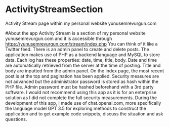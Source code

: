 # ActivityStreamSection
Activity Stream page within my personal website yunusemrevurgun.com

#About the app
Activity Stream is a section of my personal website yunusemrevurgun.com and it is accessible through https://yunusemrevurgun.com/stream/index.php
You can think of it like a Twitter feed. There is an admin panel to create and delete posts.
The application makes use of PHP as a backend language and MySQL to store data.
Each log has these properties: date, time, title, body.
Date and time are automatically retrieved from the server at the time of posting. Title and body are inputted from the admin panel.
On the index page, the most recent post is at the top and pagination has been applied. 
Security measures are not advanced but the administrator password is stored as hash within the PHP file. Admin password must be hashed beforehand with a 3rd party software.
I would not recommend using this app as it is for an enterprise solution as I did not complete the full security measurements.
During the development of this app, I made use of chat.openai.com, more specifically the language model GPT 3.5 for exploring methods to construct the application and to get example code snippets, discuss the situation and ask questions.
